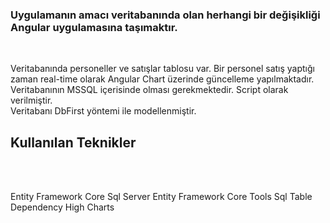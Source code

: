 <h3>Uygulamanın amacı veritabanında olan herhangi bir değişikliği Angular uygulamasına taşımaktır.</h3></br>

Veritabanında personeller ve satışlar tablosu var. Bir personel satış yaptığı zaman real-time olarak Angular Chart üzerinde güncelleme yapılmaktadır.</br>
Veritabanının MSSQL içerisinde olması gerekmektedir. Script olarak verilmiştir.</br>
Veritabanı DbFirst yöntemi ile modellenmiştir.</br>

<h2>Kullanılan Teknikler</h2></br></br>

Entity Framework Core Sql Server
Entity Framework Core Tools
Sql Table Dependency
High Charts
